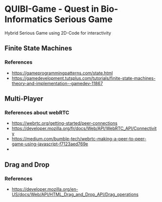 
# QUIBI-Game - Quest in Bio-Informatics Serious Game

Hybrid Serious Game using 2D-Code for interactivity


## Finite State Machines

### References

- https://gameprogrammingpatterns.com/state.html
- https://gamedevelopment.tutsplus.com/tutorials/finite-state-machines-theory-and-implementation--gamedev-11867



## Multi-Player

### References about webRTC
- https://webrtc.org/getting-started/peer-connections
- https://developer.mozilla.org/fr/docs/Web/API/WebRTC_API/Connectivity
- https://medium.com/bumble-tech/webrtc-making-a-peer-to-peer-game-using-javascript-f7123aed769e
- 

## Drag and Drop

### References

- https://developer.mozilla.org/en-US/docs/Web/API/HTML_Drag_and_Drop_API/Drag_operations
